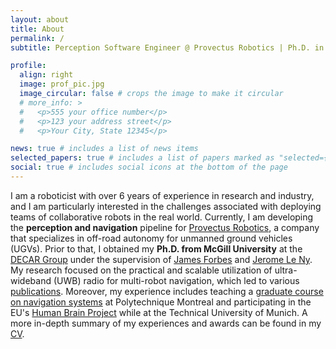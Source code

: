 ```yaml
---
layout: about
title: About
permalink: /
subtitle: Perception Software Engineer @ Provectus Robotics | Ph.D. in Robotics from McGill University

profile:
  align: right
  image: prof_pic.jpg
  image_circular: false # crops the image to make it circular
  # more_info: >
  #   <p>555 your office number</p>
  #   <p>123 your address street</p>
  #   <p>Your City, State 12345</p>

news: true # includes a list of news items
selected_papers: true # includes a list of papers marked as "selected={true}"
social: true # includes social icons at the bottom of the page
---
```


I am a roboticist with over 6 years of experience in research and industry, and I am particularly interested in the challenges associated with deploying teams of collaborative robots in the real world. Currently, I am developing the **perception and navigation** pipeline for [Provectus Robotics](https://www.rheinmetall.com/en/company/subsidiaries/provectus-robotics-solutions), a company that specializes in off-road autonomy for unmanned ground vehicles (UGVs). Prior to that, I obtained my **Ph.D. from McGill University** at the [DECAR Group](https://www.decar.ca) under the supervision of [James Forbes](https://www.mcgill.ca/mecheng/james-forbes) and [Jerome Le Ny](https://www.professeurs.polymtl.ca/jerome.le-ny/). My research focused on the practical and scalable utilization of ultra-wideband (UWB) radio for multi-robot navigation, which led to various [publications](publications). Moreover, my experience includes teaching a [graduate course on navigation systems](https://www.polymtl.ca/programmes/cours/systemes-de-navigation) at Polytechnique Montreal and participating in the EU's [Human Brain Project](https://www.humanbrainproject.eu/en/) while at the Technical University of Munich. A more in-depth summary of my experiences and awards can be found in my [CV](/assets/pdf/cv.pdf).
